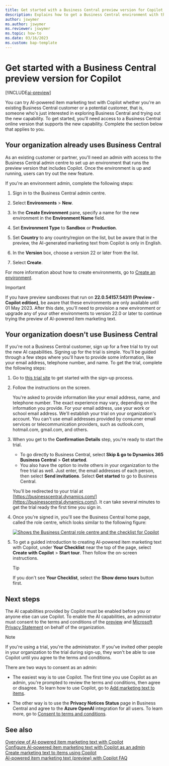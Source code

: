 ```yaml
---
title: Get started with a Business Central preview version for Copilot
description: Explains how to get a Business Central environment with the new AI capability for generating text suggestions for item/product descriptions.
author: jswymer
ms.author: jswymer
ms.reviewer: jswymer
ms.topic: how-to
ms.date: 03/16/2023
ms.custom: bap-template
---
```


# Get started with a Business Central preview version for Copilot

[!INCLUDE[ai-preview](includes/ai-preview.md)]

You can try AI-powered item marketing text with Copilot whether you're an existing Business Central customer or a potential customer, that is, someone who's just interested in exploring Business Central and trying out the new capability. To get started, you'll need access to a Business Central online version that supports the new capability. Complete the section below that applies to you.

## Your organization already uses Business Central

As an existing customer or partner, you'll need an admin with access to the Business Central admin centre to set up an environment that runs the preview version that includes Copilot. Once the environment is up and running, users can try out the new feature.

If you're an environment admin, complete the following steps:

1. Sign in to the Business Central admin centre.
2. Select **Environments** > **New**.
3. In the **Create Environment** pane, specify a name for the new environment in the **Environment Name** field.
4. Set **Environment Type** to **Sandbox** or **Production**.
5. Set **Country** to any country/region on the list, but be aware that in the preview, the AI-generated marketing text from Copilot is only in English.
6. In the **Version** box, choose a version 22 or later from the list.

   <!--
   > [!IMPORTANT]
   > You must use **22.0.54157.54311 (Preview - Copilot edition)** to experience Copilot.
   -->
7. Select **Create**.  

For more information about how to create environments, go to [Create an environment](/dynamics365/business-central/dev-itpro/administration/tenant-admin-center-environments#create-a-new-environment).

> [!IMPORTANT]
> If you have preview sandboxes that run on **22.0.54157.54311 (Preview - Copilot edition)**, be aware that these environments are only available until 01 May 2023. After this date, you'll need to provision a new environment or upgrade any of your other environments to version 22.0 or later to continue trying the preview of AI-powered item marketing text.

## Your organization doesn't use Business Central

If you're not a Business Central customer, sign up for a free trial to try out the new AI capabilities. Signing up for the trial is simple. You'll be guided through a few steps where you'll have to provide some information, like your email address, telephone number, and name. To get the trial, complete the following steps:

1. Go to [this trial site](https://go.microsoft.com/fwlink/?linkid=2227167) to get started with the sign-up process.
2. Follow the instructions on the screen.

   You're asked to provide information like your email address, name, and telephone number. The exact experience may vary, depending on the information you provide. <!--But here are a couple important points to be aware of as you run through the sign-up process:--> For your email address, use your work or school email address. We'll establish your trial on your organization's account. You can't use email addresses provided by consumer email services or telecommunication providers, such as outlook.com, hotmail.com, gmail.com, and others.
   
   <!-- When you get to the option for **Country or region** be sure to set this **United States**.

      > [!IMPORTANT]
      > You must set **Country or region** to **United States**; otherwise the AI-powered item marketing text with Copilot won't be available in Business Central.  -->
3. When you get to the **Confirmation Details** step, you're ready to start the trial.

   - To go directly to Business Central, select **Skip & go to Dynamics 365 Business Central** > **Get started**.
   - You also have the option to invite others in your organization to the free trial as well. Just enter, the email addresses of each person, then select **Send invitations**. Select **Get started** to go to Business Central.  

   You'll be redirected to your trial at [https://businesscentral.dynamics.com/](https://businesscentral.dynamics.com/). It can take several minutes to get the trial ready the first time you sign in.

<!--
1. On the **Let's get you started** step, enter your work or school email address, then select **Next**.

   Use your work or school email address. We'll establish your trial on your organization's account. You can't use email addresses provided by consumer email services or telecommunication providers, such as outlook.com, hotmail.com, gmail.com, and others.
3. When asked what kind of email you have, select **I got it from my organization** > **Next**.
4. On the **Create your account** step, you provide information that will help use set up a trial version of Business Central that you can sign in to.

   1. Provide a telephone number that we can use to send you a verification code. Enter a country code and number that isn't VoIP or toll free.
   2. Choose how you want us to send the verification code:
      - Select **Text me** to get the verification code in a text message.
      - Select **Call me** to get the code in a voice message.
   3. Select **Send verification code**. 
   4. When you get the code, type it in the **Enter your verification code** box, then select **Verify**.

      Once you're verified, we'll send you an email with another verification code that you'll use in the next step to complete creating your account.
   5. Fill in your first and last name.
   6. Set **Country or region** to **United States**.

      > [!IMPORTANT]
      > You must set **Country or region** to **United States**; otherwise the AI-powered item marketing text with Copilot won't be available in Business Central.  

   7. Enter a valid phone umber in the **Business telephone number** box.
   8. In the **Create password** and **Confirm password** boxes, enter a password that you want to use to sign in to Business Central. The password must at least eight characters and include at least one number, an uppercase letter, and a lower case letter.
   9. In the **Verification code** box, enter the verification code we sent you in an email, then select **Next**.
   10. When you get a prompt that your account is successfully created, select **Sign in**.
-->

4. Once you're signed in, you'll see the Business Central home page, called the role centre, which looks similar to the following figure:

   [![Shows the Business Central role centre and the checklist for Copilot](media/copilot-checklist.png)](media/copilot-checklist.png#lightbox)

5. To get a guided introduction to creating AI-powered item marketing text with Copilot, under **Your Checklist** near the top of the page, select **Create with Copilot** > **Start tour**. Then follow the on-screen instructions.

   > [!TIP]
   > If you don't see **Your Checklist**, select the **Show demo tours** button first.

## Next steps

The AI capabilities provided by Copilot must be enabled before you or anyone else can use Copilot. To enable the AI capabilities, an administrator must consent to the terms and conditions of the [preview](https://dynamics.microsoft.com/legaldocs/supp-dynamics365-preview/) and [Microsoft Privacy Statement](https://go.microsoft.com/fwlink/?LinkId=521839) on behalf of the organization.

> [!NOTE]
> If you're using a trial, you're the administrator. If you've invited other people in your organization to the trial during sign-up, they won't be able to use Copilot until you agree to the terms and conditions.

There are two ways to consent as an admin:

- The easiest way is to use Copilot. The first time you use Copilot as an admin, you're prompted to review the terms and conditions, then agree or disagree. To learn how to use Copilot, go to [Add marketing text to items](item-marketing-text.md).  

- The other way is to use the **Privacy Notices Status** page in Business Central and agree to the **Azure OpenAI** integration for all users. To learn more, go to [Consent to terms and conditions](enable-ai.md#consent-to-or-reject-the-preview-and-privacy-terms-and-conditions-for-all-users).

## See also 

[Overview of AI-powered item marketing text with Copilot](ai-overview.md)  
[Configure AI-powered item marketing text with Copilot as an admin](enable-ai.md)  
[Create marketing text to items using Copilot](item-marketing-text.md)  
[AI-powered item marketing text (preview) with Copilot FAQ](ai-faq.md)  